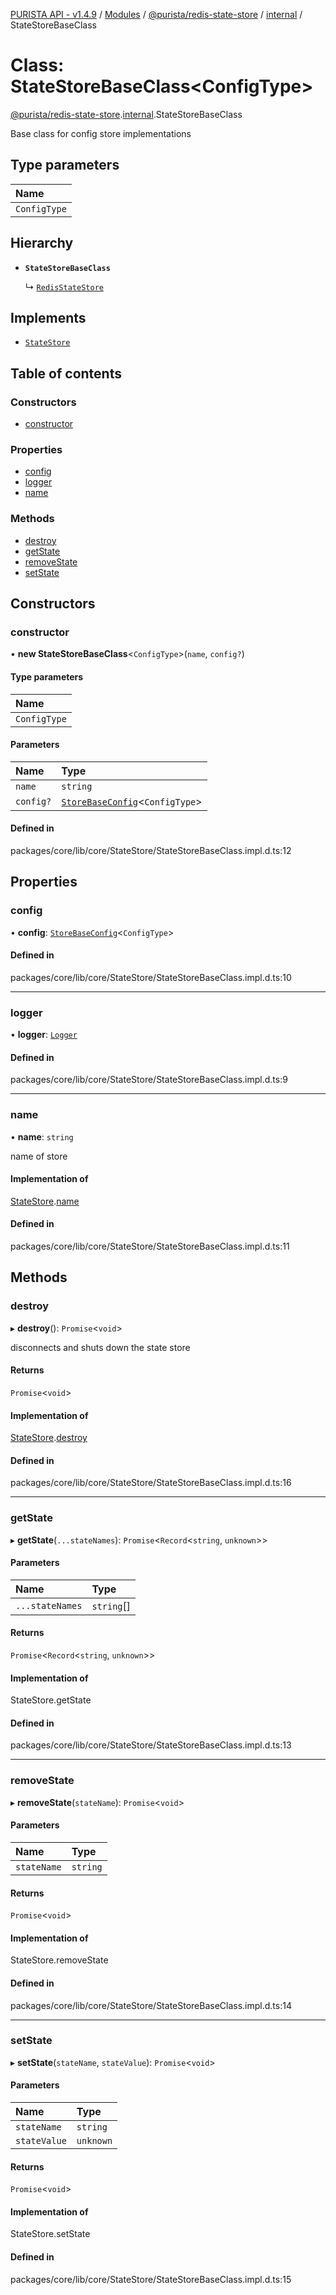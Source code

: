 [PURISTA API - v1.4.9](../README.md) / [Modules](../modules.md) / [@purista/redis-state-store](../modules/purista_redis_state_store.md) / [internal](../modules/purista_redis_state_store.internal.md) / StateStoreBaseClass

# Class: StateStoreBaseClass<ConfigType\>

[@purista/redis-state-store](../modules/purista_redis_state_store.md).[internal](../modules/purista_redis_state_store.internal.md).StateStoreBaseClass

Base class for config store implementations

## Type parameters

| Name |
| :------ |
| `ConfigType` |

## Hierarchy

- **`StateStoreBaseClass`**

  ↳ [`RedisStateStore`](purista_redis_state_store.RedisStateStore.md)

## Implements

- [`StateStore`](../interfaces/purista_redis_state_store.internal.StateStore.md)

## Table of contents

### Constructors

- [constructor](purista_redis_state_store.internal.StateStoreBaseClass.md#constructor)

### Properties

- [config](purista_redis_state_store.internal.StateStoreBaseClass.md#config)
- [logger](purista_redis_state_store.internal.StateStoreBaseClass.md#logger)
- [name](purista_redis_state_store.internal.StateStoreBaseClass.md#name)

### Methods

- [destroy](purista_redis_state_store.internal.StateStoreBaseClass.md#destroy)
- [getState](purista_redis_state_store.internal.StateStoreBaseClass.md#getstate)
- [removeState](purista_redis_state_store.internal.StateStoreBaseClass.md#removestate)
- [setState](purista_redis_state_store.internal.StateStoreBaseClass.md#setstate)

## Constructors

### constructor

• **new StateStoreBaseClass**<`ConfigType`\>(`name`, `config?`)

#### Type parameters

| Name |
| :------ |
| `ConfigType` |

#### Parameters

| Name | Type |
| :------ | :------ |
| `name` | `string` |
| `config?` | [`StoreBaseConfig`](../modules/purista_redis_state_store.internal.md#storebaseconfig)<`ConfigType`\> |

#### Defined in

packages/core/lib/core/StateStore/StateStoreBaseClass.impl.d.ts:12

## Properties

### config

• **config**: [`StoreBaseConfig`](../modules/purista_redis_state_store.internal.md#storebaseconfig)<`ConfigType`\>

#### Defined in

packages/core/lib/core/StateStore/StateStoreBaseClass.impl.d.ts:10

___

### logger

• **logger**: [`Logger`](purista_redis_state_store.internal.Logger.md)

#### Defined in

packages/core/lib/core/StateStore/StateStoreBaseClass.impl.d.ts:9

___

### name

• **name**: `string`

name of store

#### Implementation of

[StateStore](../interfaces/purista_redis_state_store.internal.StateStore.md).[name](../interfaces/purista_redis_state_store.internal.StateStore.md#name)

#### Defined in

packages/core/lib/core/StateStore/StateStoreBaseClass.impl.d.ts:11

## Methods

### destroy

▸ **destroy**(): `Promise`<`void`\>

disconnects and shuts down the state store

#### Returns

`Promise`<`void`\>

#### Implementation of

[StateStore](../interfaces/purista_redis_state_store.internal.StateStore.md).[destroy](../interfaces/purista_redis_state_store.internal.StateStore.md#destroy)

#### Defined in

packages/core/lib/core/StateStore/StateStoreBaseClass.impl.d.ts:16

___

### getState

▸ **getState**(`...stateNames`): `Promise`<`Record`<`string`, `unknown`\>\>

#### Parameters

| Name | Type |
| :------ | :------ |
| `...stateNames` | `string`[] |

#### Returns

`Promise`<`Record`<`string`, `unknown`\>\>

#### Implementation of

StateStore.getState

#### Defined in

packages/core/lib/core/StateStore/StateStoreBaseClass.impl.d.ts:13

___

### removeState

▸ **removeState**(`stateName`): `Promise`<`void`\>

#### Parameters

| Name | Type |
| :------ | :------ |
| `stateName` | `string` |

#### Returns

`Promise`<`void`\>

#### Implementation of

StateStore.removeState

#### Defined in

packages/core/lib/core/StateStore/StateStoreBaseClass.impl.d.ts:14

___

### setState

▸ **setState**(`stateName`, `stateValue`): `Promise`<`void`\>

#### Parameters

| Name | Type |
| :------ | :------ |
| `stateName` | `string` |
| `stateValue` | `unknown` |

#### Returns

`Promise`<`void`\>

#### Implementation of

StateStore.setState

#### Defined in

packages/core/lib/core/StateStore/StateStoreBaseClass.impl.d.ts:15
